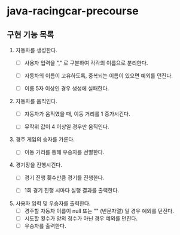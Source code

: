 # java-racingcar-precourse

## 구현 기능 목록

1. 자동차를 생성한다.
   - [ ] 사용자 입력을 "," 로 구분하여 각각의 이름으로 분리한다.
   - [ ] 자동차의 이름이 고유하도록, 중복되는 이름이 있으면 예외를 던진다.
   - [ ] 이름 5자 이상인 경우 생성에 실패한다.


2. 자동차를 움직인다.
   - [ ] 자동차가 움직였을 때, 이동 거리를 1 증가시킨다.
   - [ ] 무작위 값이 4 이상일 경우만 움직인다.


3. 경주 게임의 승자를 가른다.
   - [ ] 이동 거리를 통해 우승자를 선별한다.

   
4. 경기장을 진행시킨다.
   - [ ] 경기 진행 횟수만큼 경기를 진행한다.
   - [ ] 1회 경기 진행 시마다 실행 결과를 출력한다.


5. 사용자 입력 및 우승자를 출력한다.
   - [ ] 경주할 자동차 이름이 null 또는 "" (빈문자열) 일 경우 예외를 던진다.
   - [ ] 시도할 횟수가 양의 정수가 아닌 경우 예외를 던진다.
   - [ ] 우승자를 출력한다.
